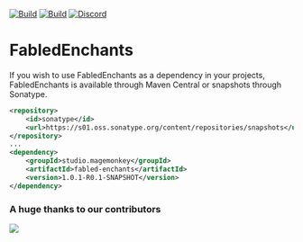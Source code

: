 [![Build](https://github.com/promcteam/fabled-enchants/actions/workflows/release.yml/badge.svg?branch=main)](https://s01.oss.sonatype.org/content/repositories/releases/studio/magemonkey/fabled-enchants/1.0.1-R0.1-SNAPSHOT)
[![Build](https://github.com/promcteam/fabled-enchants/actions/workflows/devbuild.yml/badge.svg?branch=dev)](https://s01.oss.sonatype.org/content/repositories/snapshots/studio/magemonkey/fabled-enchants/1.0.1-R0.1-SNAPSHOT)
[![Discord](https://dcbadge.vercel.app/api/server/6UzkTe6RvW?style=flat)](https://discord.gg/6UzkTe6RvW)

# FabledEnchants

If you wish to use FabledEnchants as a dependency in your projects, FabledEnchants is available through Maven Central
or snapshots through Sonatype.

```xml
<repository>
    <id>sonatype</id>
    <url>https://s01.oss.sonatype.org/content/repositories/snapshots</url>
</repository>
...
<dependency>
    <groupId>studio.magemonkey</groupId>
    <artifactId>fabled-enchants</artifactId>
    <version>1.0.1-R0.1-SNAPSHOT</version>
</dependency>
```

### A huge thanks to our contributors

<a href="https://github.com/promcteam/fabled-enchants/graphs/contributors">
<img src="https://contrib.rocks/image?repo=promcteam/fabled-enchants" />
</a>